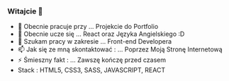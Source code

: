 ### Witajcie 👋


- 🔭 Obecnie pracuje przy ... Projekcie do Portfolio
- 🌱 Obecnie ucze się ... React oraz Języka Angielskiego :D
- 👯 Szukam pracy w zakresie ...  Front-end Developera
- 📫 Jak się ze mną skontaktować : ... Poprzez  Moją Stronę Internetową
- ⚡ Śmieszny fakt : ... Zawszę kończę przed czasem 
- Stack : HTML5, CSS3, SASS, JAVASCRIPT, REACT

